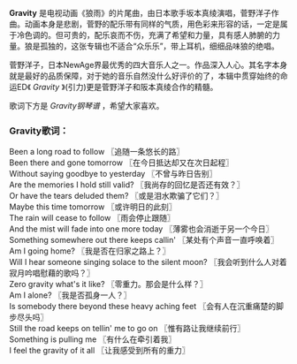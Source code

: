 

**Gravity**
是电视动画《狼雨》的片尾曲，由日本歌手坂本真绫演唱，菅野洋子作曲。动画本身是悲剧，菅野的配乐带有同样的气质，用色彩来形容的话，一定是属于冷色调的。但可贵的，配乐哀而不伤，充满了希望和力量，具有感人肺腑的力量。狼是孤独的，这张专辑也不适合“众乐乐”，带上耳机，细细品味狼的绝唱。

菅野洋子，日本NewAge界最优秀的四大音乐人之一。作品深入人心。其名字本身就是最好的品质保障，对于她的音乐自然没什么好评价的了，本辑中贯穿始终的命运ED《
_Gravity_ 》(引力)更是菅野洋子和阪本真绫合作的精髓。

歌词下方是 _Gravity钢琴谱_ ，希望大家喜欢。

### Gravity歌词：

Been a long road to follow 〖追随一条悠长的路〗  
Been there and gone tomorrow 〖在今日抵达却又在次日起程〗  
Without saying goodbye to yesterday 〖不曾与昨日告别〗  
Are the memories I hold still valid? 〖我尚存的回忆是否还有效？〗  
Or have the tears deluded them? 〖或是泪水欺骗了它们？〗  
Maybe this time tomorrow 〖或许明日的此刻〗  
The rain will cease to follow 〖雨会停止跟随〗  
And the mist will fade into one more today 〖薄雾也会消逝于另一个今日〗  
Something somewhere out there keeps callin' 〖某处有个声音一直呼唤着〗  
Am I going home? 〖我是否在归家之路上？〗  
Will I hear someone singing solace to the silent moon? 〖我会听到什么人对着寂月吟唱慰藉的歌吗？〗  
Zero gravity what's it like? 〖零重力。那会是什么样？〗  
Am I alone? 〖我是否孤身一人？〗  
Is somebody there beyond these heavy aching feet 〖会有人在沉重痛楚的脚步尽头吗〗  
Still the road keeps on tellin' me to go on 〖惟有路让我继续前行〗  
Something is pulling me 〖有什么在牵引着我〗  
I feel the gravity of it all 〖让我感受到所有的重力〗

